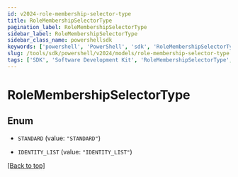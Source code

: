 ```yaml
---
id: v2024-role-membership-selector-type
title: RoleMembershipSelectorType
pagination_label: RoleMembershipSelectorType
sidebar_label: RoleMembershipSelectorType
sidebar_class_name: powershellsdk
keywords: ['powershell', 'PowerShell', 'sdk', 'RoleMembershipSelectorType', 'V2024RoleMembershipSelectorType'] 
slug: /tools/sdk/powershell/v2024/models/role-membership-selector-type
tags: ['SDK', 'Software Development Kit', 'RoleMembershipSelectorType', 'V2024RoleMembershipSelectorType']
---
```



# RoleMembershipSelectorType

## Enum


* `STANDARD` (value: `"STANDARD"`)

* `IDENTITY_LIST` (value: `"IDENTITY_LIST"`)


[[Back to top]](#) 

